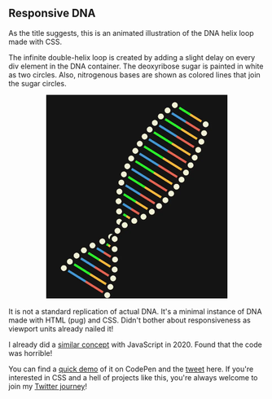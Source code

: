 ## Responsive DNA

As the title suggests, this is an animated illustration of the DNA helix loop made with CSS.

The infinite double-helix loop is created by adding a slight delay on every div element in the DNA container. The deoxyribose sugar is painted in white as two circles. Also, nitrogenous bases are shown as colored lines that join the sugar circles.

<p align="center"> <img src="./preview.webp" alt="CSS DNA helix loop" height="400px"/> </p>

It is not a standard replication of actual DNA. It's a minimal instance of DNA made with HTML (pug) and CSS. Didn't bother about responsiveness as viewport units already nailed it!

I already did a [similar concept](https://codepen.io/shadow-scientist/pen/wvWmPEL) with JavaScript in 2020. Found that the code was horrible!

You can find a [quick demo](https://codepen.io/shadow-scientist/pen/eYgPjxX) of it on CodePen and the [tweet](https://twitter.com/ShadowShahriar/status/1385092310052970507/) here. If you're interested in CSS and a hell of projects like this, you're always welcome to join my [Twitter journey](https://twitter.com/ShadowShahriar/status/1385092310052970507/)!